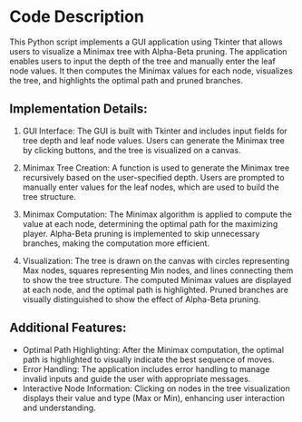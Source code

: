 Code Description
================
This Python script implements a GUI application using Tkinter that allows users to visualize a Minimax tree with Alpha-Beta pruning. The application enables users to input the depth of the tree and manually enter the leaf node values. It then computes the Minimax values for each node, visualizes the tree, and highlights the optimal path and pruned branches.

Implementation Details:
-----------------------
1. GUI Interface: The GUI is built with Tkinter and includes input fields for tree depth and leaf node values. Users can generate the Minimax tree by clicking buttons, and the tree is visualized on a canvas.

2. Minimax Tree Creation: A function is used to generate the Minimax tree recursively based on the user-specified depth. Users are prompted to manually enter values for the leaf nodes, which are used to build the tree structure.

3. Minimax Computation: The Minimax algorithm is applied to compute the value at each node, determining the optimal path for the maximizing player. Alpha-Beta pruning is implemented to skip unnecessary branches, making the computation more efficient.

4. Visualization: The tree is drawn on the canvas with circles representing Max nodes, squares representing Min nodes, and lines connecting them to show the tree structure. The computed Minimax values are displayed at each node, and the optimal path is highlighted. Pruned branches are visually distinguished to show the effect of Alpha-Beta pruning.

Additional Features:
--------------------
- Optimal Path Highlighting: After the Minimax computation, the optimal path is highlighted to visually indicate the best sequence of moves.
- Error Handling: The application includes error handling to manage invalid inputs and guide the user with appropriate messages.
- Interactive Node Information: Clicking on nodes in the tree visualization displays their value and type (Max or Min), enhancing user interaction and understanding.
